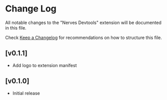 # Change Log

All notable changes to the "Nerves Devtools" extension will be documented in this file.

Check [Keep a Changelog](http://keepachangelog.com/) for recommendations on how to structure this file.

## [v0.1.1]

- Add logo to extension manifest

## [v0.1.0]

- Initial release
